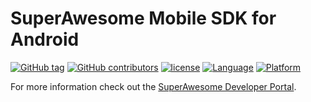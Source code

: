 SuperAwesome Mobile SDK for Android
===================================

[![GitHub tag](https://img.shields.io/github/tag/SuperAwesomeLTD/sa-mobile-sdk-android.svg)]() 
[![GitHub contributors](https://img.shields.io/github/contributors/SuperAwesomeLTD/sa-mobile-sdk-android.svg)]() 
[![license](https://img.shields.io/github/license/SuperAwesomeLTD/sa-mobile-sdk-android.svg)]() 
[![Language](https://img.shields.io/badge/language-java-f48041.svg?style=flat)]() 
[![Platform](https://img.shields.io/badge/platform-android-lightgrey.svg)]()

For more information check out the [SuperAwesome Developer Portal](http://doc.superawesome.tv/sa-mobile-sdk-android/latest/).
